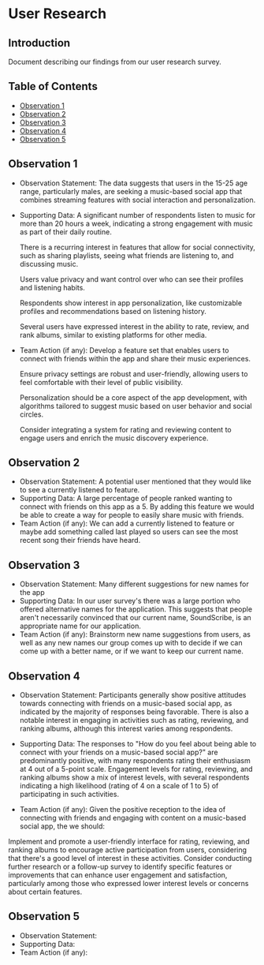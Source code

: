 # User Research

## Introduction
Document describing our findings from our user research survey.

## Table of Contents

- [Observation 1](#observation-1)
- [Observation 2](#observation-2)
- [Observation 3](#observation-3)
- [Observation 4](#observation-4)
- [Observation 5](#observation-5)


## Observation 1

- Observation Statement:
    The data suggests that users in the 15-25 age range, particularly males, are seeking a music-based social app that combines streaming features with social interaction and personalization.

- Supporting Data:
    A significant number of respondents listen to music for more than 20 hours a week, indicating a strong engagement with music as part of their daily routine.

    There is a recurring interest in features that allow for social connectivity, such as sharing playlists, seeing what friends are listening to, and discussing music.

    Users value privacy and want control over who can see their profiles and listening habits.

    
    Respondents show interest in app personalization, like customizable profiles and recommendations based on listening history.

    Several users have expressed interest in the ability to rate, review, and rank albums, similar to existing platforms for other media.

- Team Action (if any):
    Develop a feature set that enables users to connect with friends within the app and share their music experiences.

    Ensure privacy settings are robust and user-friendly, allowing users to feel comfortable with their level of public visibility.

    Personalization should be a core aspect of the app development, with algorithms tailored to suggest music based on user behavior and social circles.

    Consider integrating a system for rating and reviewing content to engage users and enrich the music discovery experience.


## Observation 2

- Observation Statement: 
    A potential user mentioned that they would like to see a currently listened to feature.
- Supporting Data:
    A large percentage of people ranked wanting to connect with friends on this app as a 5. By adding this feature we would be able to create a way for people to easily share music with friends.
- Team Action (if any): 
    We can add a currently listened to feature or maybe add something called last played so users can see the most recent song their friends have heard. 

## Observation 3

- Observation Statement: Many different suggestions for new names for the app
- Supporting Data: In our user survey's there was a large portion who offered alternative names for the
    application. This suggests that people aren't necessarily convinced that our current name, SoundScribe, is an appropriate name for our application. 
- Team Action (if any): Brainstorm new name suggestions from users, as well as any new names our group comes 
    up with to decide if we can come up with a better name, or if we want to keep our current name.

## Observation 4

- Observation Statement:
Participants generally show positive attitudes towards connecting with friends on a music-based social app, as indicated by the majority of responses being favorable. There is also a notable interest in engaging in activities such as rating, reviewing, and ranking albums, although this interest varies among respondents.

- Supporting Data:
The responses to "How do you feel about being able to connect with your friends on a music-based social app?" are predominantly positive, with many respondents rating their enthusiasm at 4 out of a 5-point scale.
Engagement levels for rating, reviewing, and ranking albums show a mix of interest levels, with several respondents indicating a high likelihood (rating of 4 on a scale of 1 to 5) of participating in such activities.

- Team Action (if any):
Given the positive reception to the idea of connecting with friends and engaging with content on a music-based social app, the we should:

Implement and promote a user-friendly interface for rating, reviewing, and ranking albums to encourage active participation from users, considering that there's a good level of interest in these activities.
Consider conducting further research or a follow-up survey to identify specific features or improvements that can enhance user engagement and satisfaction, particularly among those who expressed lower interest levels or concerns about certain features.

## Observation 5

- Observation Statement:
- Supporting Data:
- Team Action (if any):

